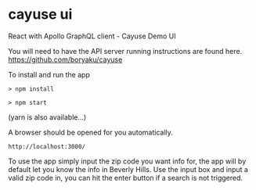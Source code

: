 # cayuse ui
React with Apollo GraphQL client - Cayuse Demo UI

You will need to have the API server running instructions are found here.
https://github.com/boryaku/cayuse


To install and run the app


```
> npm install
```

```
> npm start
```
(yarn is also available...)

A browser should be opened for you automatically. 
```
http://localhost:3000/
```

To use the app simply input the zip code you want info for, the app will by default let
you know the info in Beverly Hills.  Use the input box and input a valid zip code in, you can
hit the enter button if a search is not triggered.

